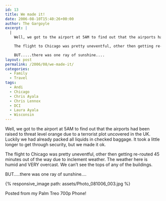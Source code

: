 ```yaml
---
id: 13
title: We made it!
date: 2006-08-10T15:40:26+00:00
author: The Gargoyle
excerpt: |
  |
    Well, we got to the airport at 5AM to find out that the airports had been raised to threat level orange due to a terrorist plot uncovered in the UK. Luckily we had already packed all liquids in checked baggage. It took a little longer to get through security, but we made it ok.

    The flight to Chicago was pretty uneventful, other then getting re-routed 45 minutes out of the way due to inclement weather. The weather here is humid and VERY overcast. We can't see the tops of any of the buildings.

    BUT.....there was one ray of sunshine....
layout: post
permalink: /2006/08/we-made-it/
categories:
  - Family
  - Travel
tags:
  - Andi
  - Chicago
  - Chris Ayala
  - Chris Lennox
  - DCI
  - Laura Ayala
  - Wisconsin
---
```


Well, we got to the airport at 5AM to find out that the airports had been raised to threat level orange due to a terrorist plot uncovered in the UK. Luckily we had already packed all liquids in checked baggage. It took a little longer to get through security, but we made it ok.

The flight to Chicago was pretty uneventful, other then getting re-routed 45 minutes out of the way due to inclement weather. The weather here is humid and VERY overcast. We can&#8217;t see the tops of any of the buildings.

BUT&#8230;..there was one ray of sunshine&#8230;.

{% responsive_image path: assets/Photo_081006_003.jpg %}

Posted from my Palm Treo 700p Phone!
